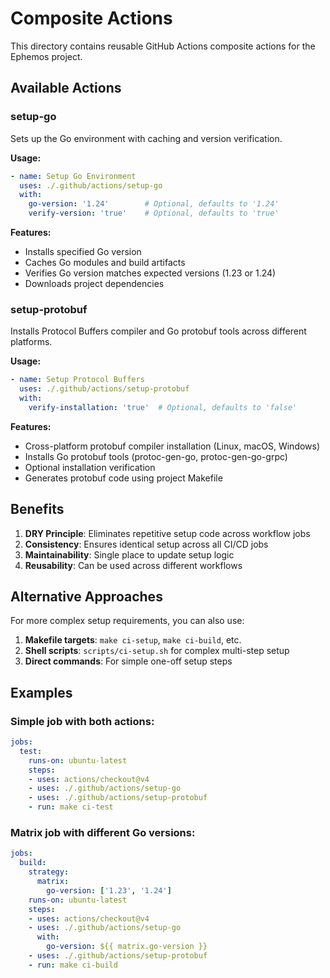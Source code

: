 # Composite Actions

This directory contains reusable GitHub Actions composite actions for the Ephemos project.

## Available Actions

### setup-go

Sets up the Go environment with caching and version verification.

**Usage:**
```yaml
- name: Setup Go Environment
  uses: ./.github/actions/setup-go
  with:
    go-version: '1.24'        # Optional, defaults to '1.24'
    verify-version: 'true'    # Optional, defaults to 'true'
```

**Features:**
- Installs specified Go version
- Caches Go modules and build artifacts
- Verifies Go version matches expected versions (1.23 or 1.24)
- Downloads project dependencies

### setup-protobuf

Installs Protocol Buffers compiler and Go protobuf tools across different platforms.

**Usage:**
```yaml
- name: Setup Protocol Buffers
  uses: ./.github/actions/setup-protobuf
  with:
    verify-installation: 'true'  # Optional, defaults to 'false'
```

**Features:**
- Cross-platform protobuf compiler installation (Linux, macOS, Windows)
- Installs Go protobuf tools (protoc-gen-go, protoc-gen-go-grpc)
- Optional installation verification
- Generates protobuf code using project Makefile

## Benefits

1. **DRY Principle**: Eliminates repetitive setup code across workflow jobs
2. **Consistency**: Ensures identical setup across all CI/CD jobs
3. **Maintainability**: Single place to update setup logic
4. **Reusability**: Can be used across different workflows

## Alternative Approaches

For more complex setup requirements, you can also use:

1. **Makefile targets**: `make ci-setup`, `make ci-build`, etc.
2. **Shell scripts**: `scripts/ci-setup.sh` for complex multi-step setup
3. **Direct commands**: For simple one-off setup steps

## Examples

### Simple job with both actions:
```yaml
jobs:
  test:
    runs-on: ubuntu-latest
    steps:
    - uses: actions/checkout@v4
    - uses: ./.github/actions/setup-go
    - uses: ./.github/actions/setup-protobuf
    - run: make ci-test
```

### Matrix job with different Go versions:
```yaml
jobs:
  build:
    strategy:
      matrix:
        go-version: ['1.23', '1.24']
    runs-on: ubuntu-latest
    steps:
    - uses: actions/checkout@v4
    - uses: ./.github/actions/setup-go
      with:
        go-version: ${{ matrix.go-version }}
    - uses: ./.github/actions/setup-protobuf
    - run: make ci-build
```